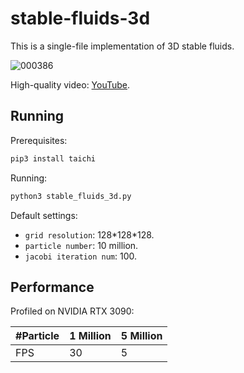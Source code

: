 # stable-fluids-3d
This is a single-file implementation of 3D stable fluids.

![000386](https://github.com/YuCrazing/stable-fluids-3d/assets/8120108/843c3567-b986-49c4-8816-221e083f2c7e)

High-quality video: [YouTube](www.youtube.com).


## Running
Prerequisites:
``` bash
pip3 install taichi
```

Running:
``` bash
python3 stable_fluids_3d.py
```

Default settings:
* `grid resolution`: 128\*128\*128.
* `particle number`: 10 million.
* `jacobi iteration num`: 100.

## Performance

Profiled on NVIDIA RTX 3090:

|#Particle| 1 Million | 5 Million| 
|---      |---        |---       |
|FPS      | 30        | 5        |
